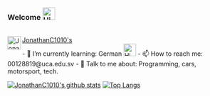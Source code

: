 ### Welcome <img alt='Hi' width="28" src="https://www.flaticon.com/svg/static/icons/svg/27/27287.svg">

<br/>
<a href="https://www.instagram.com/nocontextmotorsport/">
  JonathanC1010's <img align="left" alt="JonathanC1010's Instagram" width="30px" src="https://image.flaticon.com/icons/svg/2111/2111421.svg" />
</a>

<br/>
- 🌱 I’m currently learning:  German <img alt='Hi' width="28" src="https://www.flaticon.com/svg/static/icons/svg/2105/2105658.svg" />
- 📫 How to reach me: 00128819@uca.edu.sv
- 💬 Talk to me about: Programming, cars, motorsport, tech.

<br/>

[![JonathanC1010's github stats](https://github-readme-stats.vercel.app/api?username=JonathanC1010&count_private=true&show_icons=true&theme=dracula)](https://github.com/anuraghazra/github-readme-stats)
[![Top Langs](https://github-readme-stats.vercel.app/api/top-langs/?username=JonathanC1010&layout=compact&theme=dracula)](https://github.com/anuraghazra/github-readme-stats)
